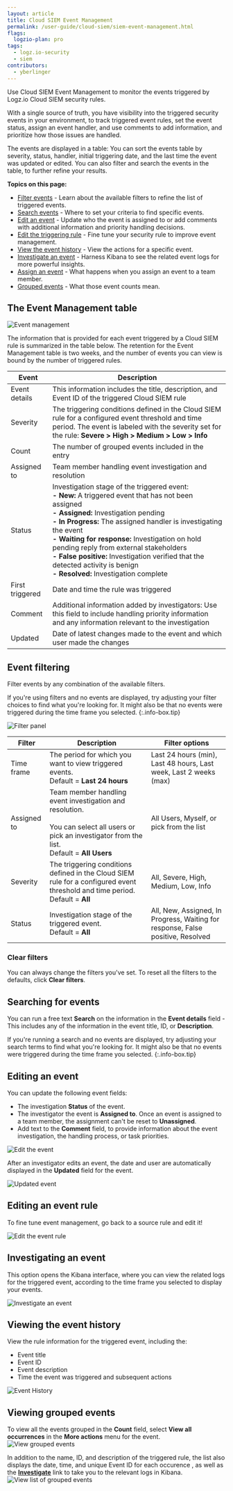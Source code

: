 ```yaml
---
layout: article
title: Cloud SIEM Event Management
permalink: /user-guide/cloud-siem/siem-event-management.html
flags:
  logzio-plan: pro
tags:
  - logz.io-security
  - siem
contributors:
  - yberlinger
---
```


Use Cloud SIEM Event Management to monitor the events triggered by Logz.io Cloud SIEM security rules.

With a single source of truth, you have visibility into the triggered security events in your environment, to track triggered event rules, set the event status, assign an event handler, and use comments to add information, and prioritize how those issues are handled.

The events are displayed in a table: You can sort the events table by severity, status, handler, initial triggering date, and the last time the event was updated or edited. You can also filter and search the events in the table, to further refine your results. 

**Topics on this page:**

<!-- consider the presumed order of actions for a user on this page 
include descriptions for each field column in event table
 -->

* [Filter events](user-guide/cloud-siem/siem-event-management.html#event-filtering) - Learn about the available filters to refine the list of triggered events.
* [Search events](/user-guide/cloud-siem/siem-event-management.html#searching-for-events) - Where to set your criteria to find specific events.
* [Edit an event](/user-guide/cloud-siem/siem-event-management.html#editing-an-event) - Update who the event is assigned to or add comments with additional information and priority handling decisions. 
* [Edit the triggering rule](/user-guide/cloud-siem/siem-event-management.html#editing-an-event-rule) - Fine tune your security rule to improve event management.
* [View the event history](/user-guide/cloud-siem/siem-event-management.html#view-the-event-history) - View the actions for a specific event.
* [Investigate an event](/user-guide/cloud-siem/siem-event-management.html#investigate-an-event) -  Harness Kibana to see the related event logs for more powerful insights.
* [Assign an event](/user-guide/cloud-siem/siem-event-management.html#assigning-events) - What happens when you assign an event to a team member.
* [Grouped events](user-guide/cloud-siem/siem-event-management.html#grouped-events) - What those event counts mean. 




## The Event Management table


![Event management](https://dytvr9ot2sszz.cloudfront.net/logz-docs/siem/event_mgmnt1_nov2021.png)

The information that is provided for each event triggered by a Cloud SIEM rule is summarized in the table below. The retention for the Event Management table is two weeks, and the number of events you can view is bound by the number of triggered rules.  


|Event| Description| 
|---|---| 
|Event details|This information includes the title, description, and Event ID of the triggered Cloud SIEM rule |
|Severity| The triggering conditions defined in the Cloud SIEM rule for a configured event threshold and time period. The event is labeled with the severity set for the rule:   **Severe > High > Medium > Low > Info**|
|Count| The number of grouped events included in the entry |
|Assigned to| Team member handling event investigation and resolution |
|Status|Investigation stage of the triggered event:  <br>  **- New:** A triggered event that has not been assigned<br>**- Assigned:** Investigation pending<br>**- In Progress:** The assigned handler is investigating the event<br>**- Waiting for response:** Investigation on hold pending reply from external stakeholders <br>**- False positive:**  Investigation verified that the detected activity is benign <br>**- Resolved:** Investigation complete |
|First triggered| Date and time the rule was triggered |
|Comment| Additional information added by investigators:  Use this field to include handling priority information and any information relevant to the investigation|
|Updated|Date of latest changes made to the event and which user made the changes|


## Event filtering 

Filter events by any combination of the available filters. 

<!-- info-box-start:info  -->
If you're using filters and no events are displayed, try adjusting your filter choices to find what you're looking for. It might also be that no events were triggered during the time frame you selected. 
{:.info-box.tip}
<!-- info-box-end -->

![Filter panel](https://dytvr9ot2sszz.cloudfront.net/logz-docs/siem/filter_panel-nov2021.png)

|Filter| Description| Filter options|
|---|---|---|
|Time frame| The period for which you want to view triggered events.<br>Default = **Last 24 hours**| Last 24 hours (min), Last 48 hours, Last week, Last 2 weeks (max)|
|Assigned to| Team member handling event investigation and resolution. <br> <br>You can select all users or pick an investigator from the list.<br> Default = **All Users**|  All Users, Myself, or pick from the list|
|Severity| The triggering conditions defined in the Cloud SIEM rule for a configured event threshold and time period.<br> Default =  **All**| All, Severe, High, Medium,  Low, Info|
|Status|Investigation stage of the triggered event. <br> Default =  **All**|  All, New, Assigned, In Progress, Waiting for response, False positive, Resolved   |


### Clear filters
You can always change the filters you've set. 
To reset all the filters to the defaults, click **Clear filters**. 

## Searching for events

You can run a free text **Search** on the information in the **Event details** field -  This includes any of the information in the event title, ID, or **Description**.

<!-- info-box-start:info  -->
If you're running a search and no events are displayed, try adjusting your search terms to find what you're looking for. It might also be that no events were triggered during the time frame you selected. 
{:.info-box.tip}
<!-- info-box-end -->

## Editing an event

You can update the following event fields: 

- The investigation **Status** of the event.
- The investigator the event is **Assigned to**. Once an event is assigned to a team member, the assignment can't be reset to **Unassigned**. 
- Add text to the **Comment** field, to provide information about the event investigation, the handling process, or task priorities. 

![Edit the event](https://dytvr9ot2sszz.cloudfront.net/logz-docs/siem/siem_edit_event-dec2021.gif)

After an investigator edits an event, the date and user are automatically displayed in the **Updated** field for the event.  

![Updated event](https://dytvr9ot2sszz.cloudfront.net/logz-docs/siem/siem_updated-event.png)

## Editing an event rule

To fine tune event management, go back to a source rule and edit it! 

![Edit the event rule](https://dytvr9ot2sszz.cloudfront.net/logz-docs/siem/siemanagement_edit_rule2_dec2021.png)


## Investigating an event
This option opens the Kibana interface, where you can view the related logs for the triggered event, according to the time frame you selected to display your events.

![Investigate an event](https://dytvr9ot2sszz.cloudfront.net/logz-docs/siem/siem-3investigate.gif)

## Viewing the event history
View the rule information for the triggered event, including the:

- Event title 
- Event ID
- Event description
- Time the event was triggered and subsequent actions

![Event History](https://dytvr9ot2sszz.cloudfront.net/logz-docs/siem/siem_event_history.png)

## Viewing grouped events
To view all the events grouped in the **Count** field, select **View all occurrences** in the **More actions**  menu for the event.
![View grouped events](https://dytvr9ot2sszz.cloudfront.net/logz-docs/siem/view_grouped.png)

In addition to the name, ID, and description of the triggered rule, the list also displays the date, time, and unique Event ID for each occurence , as well as the [**Investigate**](/user-guide/cloud-siem/siem-event-management.html#investigating-an-event) link to take you to the relevant logs in Kibana. 
![View list of grouped events](https://dytvr9ot2sszz.cloudfront.net/logz-docs/siem/view_all_occurences_nov2021.png)


<!-- start of hidden text for 12-12-2021:  Assigning events placed in commented text 

## Assigning events

When you assign an event, the user receives an email notification with the following information: 

- Event name
- Event ID
- Description
- Severity
- Created time
- Event ID

The Event name and ID are clickable links to the [**Event Management**](https://app.logz.io/#/dashboard/security/event-management) table.


--- end of commented section for 12-212-2021 -->
